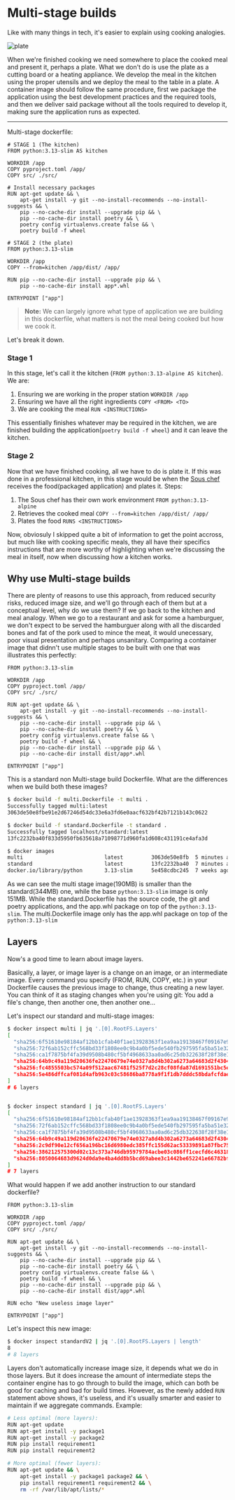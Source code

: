 # Multi-stage builds

Like with many things in tech, it's easier to explain using cooking analogies.

![plate](_media/hamburguer_plate.jpeg)

When we're finished cooking we need somewhere to place the cooked meal and present it, perhaps a plate. What we don't do is use the plate as a cutting board or a heating appliance. We develop the meal in the kitchen using the proper utensils and we deploy the meal to the table in a plate. A container image should follow the same procedure, first we package the application using the best development practices and the required tools, and then we deliver said package without all the tools required to develop it, making sure the application runs as expected.

---

Multi-stage dockerfile:

```multi.Dockerfile
# STAGE 1 (The kitchen)
FROM python:3.13-slim AS kitchen

WORKDIR /app
COPY pyproject.toml /app/
COPY src/ ./src/

# Install necessary packages
RUN apt-get update && \
    apt-get install -y git --no-install-recommends --no-install-suggests && \
    pip --no-cache-dir install --upgrade pip && \
    pip --no-cache-dir install poetry && \
    poetry config virtualenvs.create false && \
    poetry build -f wheel

# STAGE 2 (the plate)
FROM python:3.13-slim

WORKDIR /app
COPY --from=kitchen /app/dist/ /app/

RUN pip --no-cache-dir install --upgrade pip && \
    pip --no-cache-dir install app*.whl

ENTRYPOINT ["app"]
```

> **Note:** We can largely ignore what type of application we are building in this dockerfile, what matters is not the meal being cooked but how we cook it.

Let's break it down.

### Stage 1

In this stage, let's call it the kitchen (`FROM python:3.13-alpine AS kitchen`). We are:

 1. Ensuring we are working in the proper station `WORKDIR /app`
 2. Ensuring we have all the right ingredients `COPY <FROM> <TO>`
 3. We are cooking the meal `RUN <INSTRUCTIONS>`

This essentially finishes whatever may be required in the kitchen, we are finished building the application(`poetry build -f wheel`) and it can leave the kitchen.

### Stage 2
Now that we have finished cooking, all we have to do is plate it. If this was done in a professional kitchen, in this stage would be when the [Sous chef](https://www.select.co.uk/the-hierarchy-of-the-professional-kitchen) receives the food(packaged application) and plates it. Steps:

 1. The Sous chef has their own work environment `FROM python:3.13-alpine`
 2. Retrieves the cooked meal `COPY --from=kitchen /app/dist/ /app/`
 3. Plates the food `RUNS <INSTRUCTIONS>`

 Now, obviosuly I skipped quite a bit of information to get the point accross, but much like with cooking specific meals, they all have their specifics instructions that are more worthy of highlighting when we're discussing the meal in itself, now when discussing how a kitchen works.

## Why use Multi-stage builds

There are plenty of reasons to use this approach, from reduced security risks, reduced image size, and we'll go through each of them but at a conceptual level, why do we use them? If we go back to the kitchen and meal analogy. When we go to a restaurant and ask for some a hamburguer, we don't expect to be served the hamburguer along with all the discarded bones and fat of the pork used to mince the meat, it would unecessary, poor visual presentation and perhaps unsanitary. Comparing a container image that didnn't use multiple stages to be built with one that was illustrates this perfectly:

```standard.Dockerfile
FROM python:3.13-slim

WORKDIR /app
COPY pyproject.toml /app/
COPY src/ ./src/

RUN apt-get update && \
    apt-get install -y git --no-install-recommends --no-install-suggests && \
    pip --no-cache-dir install --upgrade pip && \
    pip --no-cache-dir install poetry && \
    poetry config virtualenvs.create false && \
    poetry build -f wheel && \
    pip --no-cache-dir install --upgrade pip && \
    pip --no-cache-dir install dist/app*.whl

ENTRYPOINT ["app"]
```

This is a standard non Multi-stage build Dockerfile.
What are the differences when we build both these images?

```sh
$ docker build -f multi.Dockerfile -t multi .
Successfully tagged multi:latest
3063de50e8fbe91e2d67246d54dc33e6a3fd6e0aacf632bf42b7121b143c0622

$ docker build -f standard.Dockerfile -t standard . 
Successfully tagged localhost/standard:latest
13fc2232ba40f833d5950fb635618a71098771d960fa1d608c431191ce4afa3d

$ docker images
multi                          latest         3063de50e8fb  5 minutes ago   190 MB
standard                       latest         13fc2232ba40  7 minutes ago   344 MB
docker.io/library/python       3.13-slim      5e458cdbc245  7 weeks ago     151 MB
```

As we can see the multi stage image(190MB) is smaller than the standard(344MB) one, while the base `python:3.13-slim` image is only 151MB.
While the standard.Dockerfile has the source code, the git and poetry applications, and the app.whl package on top of the `python:3.13-slim`. The multi.Dockerfile image only has the app.whl package on top of the `python:3.13-slim` 

## Layers

Now's a good time to learn about image layers.

Basically, a layer, or image layer is a change on an image, or an intermediate image. Every command you specify (FROM, RUN, COPY, etc.) in your Dockerfile causes the previous image to change, thus creating a new layer. You can think of it as staging changes when you're using git: You add a file's change, then another one, then another one...

Let's inspect our standard and multi-stage images:

```sh
$ docker inspect multi | jq '.[0].RootFS.Layers' 
[
  "sha256:6f51610e98184af12bb1cfab40f1ae13928363f1ea9aa19138467f09167e9809",
  "sha256:72f6ab152cffc568bd33f1808ee0c9b4a0bf5ede540fb297595fa5ba51e32ad1",
  "sha256:ca1f7875bf4fa39d9508b480cf5bf4968633aa0ad6c25db322638f28f38e1d5b",
  "sha256:64b9c49a119d20636fe22470679e74e0327a8d4b302a6273a64683d2f4304f93",
  "sha256:fc4855503bc574a09f512aac67481f525f7d2c28cf08fda87d1691551bc5e2a5",
  "sha256:5e486dffcaf081d4afb963c03c58686ba8778a9f1f1db7dddc58bdafcfdaeb5a"
]
# 6 layers


$ docker inspect standard | jq '.[0].RootFS.Layers'          
[
  "sha256:6f51610e98184af12bb1cfab40f1ae13928363f1ea9aa19138467f09167e9809",
  "sha256:72f6ab152cffc568bd33f1808ee0c9b4a0bf5ede540fb297595fa5ba51e32ad1",
  "sha256:ca1f7875bf4fa39d9508b480cf5bf4968633aa0ad6c25db322638f28f38e1d5b",
  "sha256:64b9c49a119d20636fe22470679e74e0327a8d4b302a6273a64683d2f4304f93",
  "sha256:2c9df90e12cf656a196bc16d6980edc385ffc155d62ac53339891a87fbc75567",
  "sha256:386212575300d02c13c373a746db95979784acbe03c086ff1cecfd6c4631803d",
  "sha256:8050064683d9624d0da9e4ba4dd8b5bcd69abee3c1442be652241e66782bf3fe"
]
# 7 layers
```

What would happen if we add another instruction to our standard dockerfile?
```standardV2.Dockerfile
FROM python:3.13-slim

WORKDIR /app
COPY pyproject.toml /app/
COPY src/ ./src/

RUN apt-get update && \
    apt-get install -y git --no-install-recommends --no-install-suggests && \
    pip --no-cache-dir install --upgrade pip && \
    pip --no-cache-dir install poetry && \
    poetry config virtualenvs.create false && \
    poetry build -f wheel && \
    pip --no-cache-dir install --upgrade pip && \
    pip --no-cache-dir install dist/app*.whl

RUN echo "New useless image layer"

ENTRYPOINT ["app"]
```

Let's inspect this new image:
```sh
$ docker inspect standardV2 | jq '.[0].RootFS.Layers | length'
8 
# 8 layers
```

Layers don't automatically increase image size, it depends what we do in those layers. But it does increase the amount of intermediate steps the container engine has to go through to build the image, which can both be good for caching and bad for build times. However, as the newly added `RUN` statement above shows, it's useless, and it's usually smarter and easier to maintain if we aggregate commands. Example:

```sh
# Less optimal (more layers):
RUN apt-get update
RUN apt-get install -y package1
RUN apt-get install -y package2
RUN pip install requirement1
RUN pip install requirement2

# More optimal (fewer layers):
RUN apt-get update && \
    apt-get install -y package1 package2 && \
    pip install requirement1 requirement2 && \
    rm -rf /var/lib/apt/lists/*
```
